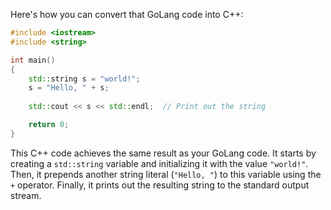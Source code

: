 Here's how you can convert that GoLang code into C++:

```cpp
#include <iostream>
#include <string>

int main()
{
    std::string s = "world!";
    s = "Hello, " + s;
    
    std::cout << s << std::endl;  // Print out the string

    return 0;
}
```

This C++ code achieves the same result as your GoLang code. It starts by creating a `std::string` variable and initializing it with the value `"world!"`. Then, it prepends another string literal (`"Hello, "`) to this variable using the `+` operator. Finally, it prints out the resulting string to the standard output stream.
